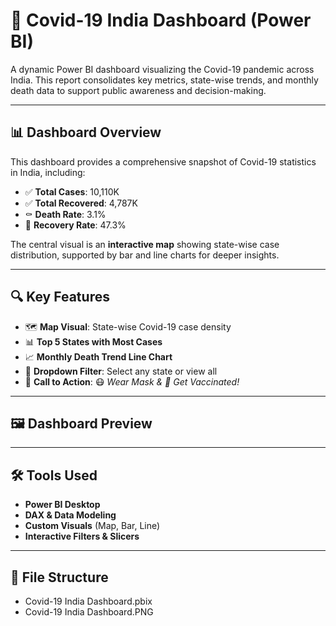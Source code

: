 # 🦠 Covid-19 India Dashboard (Power BI)

A dynamic Power BI dashboard visualizing the Covid-19 pandemic across India. This report consolidates key metrics, state-wise trends, and monthly death data to support public awareness and decision-making.

---

## 📊 Dashboard Overview

This dashboard provides a comprehensive snapshot of Covid-19 statistics in India, including:

- ✅ **Total Cases**: 10,110K  
- ✅ **Total Recovered**: 4,787K  
- ⚰️ **Death Rate**: 3.1%  
- 💪 **Recovery Rate**: 47.3%

The central visual is an **interactive map** showing state-wise case distribution, supported by bar and line charts for deeper insights.

---

## 🔍 Key Features

- 🗺️ **Map Visual**: State-wise Covid-19 case density  
- 📊 **Top 5 States with Most Cases**  
- 📈 **Monthly Death Trend Line Chart**  
- 📌 **Dropdown Filter**: Select any state or view all  
- 📢 **Call to Action**: 😷 *Wear Mask & 💉 Get Vaccinated!*

---

## 🖼️ Dashboard Preview



---

## 🛠️ Tools Used

- **Power BI Desktop**
- **DAX & Data Modeling**
- **Custom Visuals** (Map, Bar, Line)
- **Interactive Filters & Slicers**

---

## 📁 File Structure

- Covid-19 India Dashboard.pbix
- Covid-19 India Dashboard.PNG
